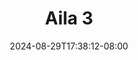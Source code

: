--- 
title: "Aila 3"
description: "nonton bokep Aila 3  tele   baru"
date: 2024-08-29T17:38:12-08:00
file_code: "4y66kf3xupn5"
draft: false
cover: "py08ktwx944beutc.jpg"
tags: ["Aila", "bokep-indo", "bokep-viral", "bokep-ig"]
length: 1037
fld_id: "1398459"
foldername: "Aila"
categories: ["Aila"]
views: 174
---